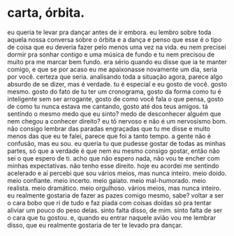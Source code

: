 # carta, órbita.

eu queria te levar pra dançar antes de ir embora. eu lembro sobre toda aquela nossa conversa sobre o órbita e a dança e penso que esse é o tipo de coisa que eu deveria fazer pelo menos uma vez na vida. eu nem precisei dormir pra sonhar contigo e uma música de fundo e tu nem precisou de muito pra me marcar bem fundo. era sério quando eu disse que ia te manter comigo, e que se por acaso eu me apaixonasse novamente um dia, seria por você. certeza que seria. analisando toda a situação agora, parece algo absurdo de se dizer, mas é verdade. tu é especial e eu gosto de você. gosto mesmo. gosto do fato de tu ter um cronograma, gosto da forma como tu é inteligente sem ser arrogante, gosto de como você fala o que pensa, gosto de como tu nunca estava me cantando, gosto até dos teus amigos. tá sentindo o mesmo medo que eu sinto? medo de desconhecer alguém que nem chegou a conhecer direito? eu tô nervoso e não é um nervosismo bom. não consigo lembrar das paradas engraçadas que tu me disse e muito menos das que eu te falei, parece que foi a tanto tempo. a gente não é confusão, mas eu sou. eu queria tu que pudesse gostar de todas as minhas partes, só que a verdade é que nem eu mesmo consigo gostar, então não sei o que espero de ti. acho que não espero nada, não vou te encher com minhas expectativas. não tenho esse direito. hoje eu acordei me sentindo acelerado e aí percebi que sou vários meios, mas nunca inteiro. meio doido. meio confiante. meio incerto. meio gaiato. meio mal-humorado. meio realista. meio dramático. meio orgulhoso. vários meios, mas nunca inteiro. eu realmente gostaria de fazer as pazes comigo mesmo, sabe? voltar a ser o cara bobo que ri de tudo e faz piada com coisas doídas só pra tentar aliviar um pouco do peso delas. sinto falta disso, de mim. sinto falta de ser o cara que tu gostou. e, quando eu entrar naquele avião vou me lembrar disso, que eu realmente gostaria de ter te levado pra dançar.

